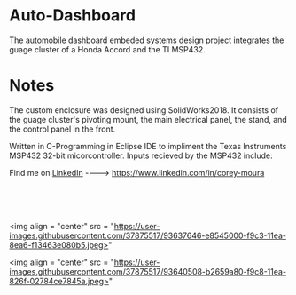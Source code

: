 # Auto-Dashboard
The automobile dashboard embeded systems design project integrates the guage cluster of a Honda Accord and the TI MSP432.

# Notes
The custom enclosure was designed using SolidWorks2018.  It consists of the guage cluster's pivoting mount, the main electrical panel, the stand, and the control panel in the front. 

Written in C-Programming in Eclipse IDE to impliment the Texas Instruments MSP432 32-bit micorcontroller.  Inputs recieved by 
the MSP432 include:  

Find me on [LinkedIn](https://www.linkedin.com/in/corey-moura)   ---->  https://www.linkedin.com/in/corey-moura
 
<br/>
<br/>
<br/>

<p align="center">

<img align = "center" src = "https://user-images.githubusercontent.com/37875517/93637646-e8545000-f9c3-11ea-8ea6-f13463e080b5.jpeg>"


<img align = "center" src = "https://user-images.githubusercontent.com/37875517/93640508-b2659a80-f9c8-11ea-826f-02784ce7845a.jpeg>"
     
<p>



 
 


